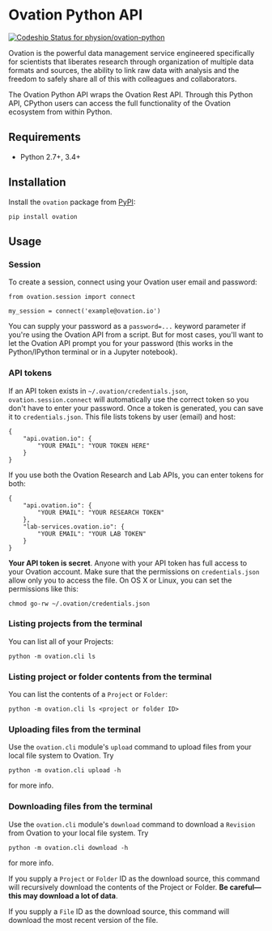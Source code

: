 # Ovation Python API

[ ![Codeship Status for physion/ovation-python](https://codeship.com/projects/4349c120-e3e2-0133-8c41-5e6dd4ce3e38/status?branch=master)](https://codeship.com/projects/146183)

Ovation is the powerful data management service engineered specifically for scientists that liberates research through organization of multiple data formats and sources, the ability to link raw data with analysis and the freedom to safely share all of this with colleagues and collaborators.

The Ovation Python API wraps the Ovation Rest API. Through this Python API, CPython users can access the full functionality of the Ovation ecosystem from within Python. 


## Requirements

* Python 2.7+, 3.4+

## Installation

Install the `ovation` package from [PyPI](http://pypi.python.org):

	pip install ovation


## Usage

### Session

To create a session, connect using your Ovation user email and password:

    from ovation.session import connect

    my_session = connect('example@ovation.io')


You can supply your password as a `password=...` keyword parameter if you're using the Ovation API from a script. But for most cases, you'll want to let the Ovation API prompt you for your password (this works in the Python/IPython terminal or in a Jupyter notebook).

### API tokens

If an API token exists in `~/.ovation/credentials.json`, `ovation.session.connect` will automatically use the correct token so you don't have to enter your password. Once a token is generated, you can save it to `credentials.json`. This file lists tokens by user (email) and host:

```
{
    "api.ovation.io": {
        "YOUR EMAIL": "YOUR TOKEN HERE"
    }
}
```

If you use both the Ovation Research and Lab APIs, you can enter tokens for both:

```
{
    "api.ovation.io": {
        "YOUR EMAIL": "YOUR RESEARCH TOKEN"
    },
    "lab-services.ovation.io": {
        "YOUR EMAIL": "YOUR LAB TOKEN"
    }
}
```

**Your API token is secret**. Anyone with your API token has full access to your Ovation account. Make sure that the permissions on `credentials.json` allow only you to access the file. On OS X or Linux, you can set the permissions like this:

	chmod go-rw ~/.ovation/credentials.json


### Listing projects from the terminal

You can list all of your Projects:

    python -m ovation.cli ls
    
### Listing project or folder contents from the terminal

You can list the contents of a `Project` or `Folder`:

    python -m ovation.cli ls <project or folder ID>

### Uploading files from the terminal

Use the `ovation.cli` module's `upload` command to upload files from your local file system to Ovation. Try

    python -m ovation.cli upload -h

for more info.

### Downloading files from the terminal

Use the `ovation.cli` module's `download` command to download a `Revision` from Ovation to your local file system. Try

    python -m ovation.cli download -h

for more info.

If you supply a `Project` or `Folder` ID as the download source, this command will recursively download the contents of the Project or Folder. **Be careful—this may download a lot of data**.

If you supply a `File` ID as the download source, this command will download the most recent version of the file.
